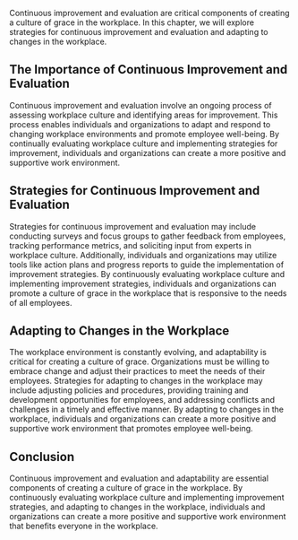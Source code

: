 
Continuous improvement and evaluation are critical components of creating a culture of grace in the workplace. In this chapter, we will explore strategies for continuous improvement and evaluation and adapting to changes in the workplace.

The Importance of Continuous Improvement and Evaluation
-------------------------------------------------------

Continuous improvement and evaluation involve an ongoing process of assessing workplace culture and identifying areas for improvement. This process enables individuals and organizations to adapt and respond to changing workplace environments and promote employee well-being. By continually evaluating workplace culture and implementing strategies for improvement, individuals and organizations can create a more positive and supportive work environment.

Strategies for Continuous Improvement and Evaluation
----------------------------------------------------

Strategies for continuous improvement and evaluation may include conducting surveys and focus groups to gather feedback from employees, tracking performance metrics, and soliciting input from experts in workplace culture. Additionally, individuals and organizations may utilize tools like action plans and progress reports to guide the implementation of improvement strategies. By continuously evaluating workplace culture and implementing improvement strategies, individuals and organizations can promote a culture of grace in the workplace that is responsive to the needs of all employees.

Adapting to Changes in the Workplace
------------------------------------

The workplace environment is constantly evolving, and adaptability is critical for creating a culture of grace. Organizations must be willing to embrace change and adjust their practices to meet the needs of their employees. Strategies for adapting to changes in the workplace may include adjusting policies and procedures, providing training and development opportunities for employees, and addressing conflicts and challenges in a timely and effective manner. By adapting to changes in the workplace, individuals and organizations can create a more positive and supportive work environment that promotes employee well-being.

Conclusion
----------

Continuous improvement and evaluation and adaptability are essential components of creating a culture of grace in the workplace. By continuously evaluating workplace culture and implementing improvement strategies, and adapting to changes in the workplace, individuals and organizations can create a more positive and supportive work environment that benefits everyone in the workplace.
